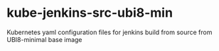 # kube-jenkins-src-ubi8-min
Kubernetes yaml configuration files for jenkins build from source from UBI8-minimal base image
